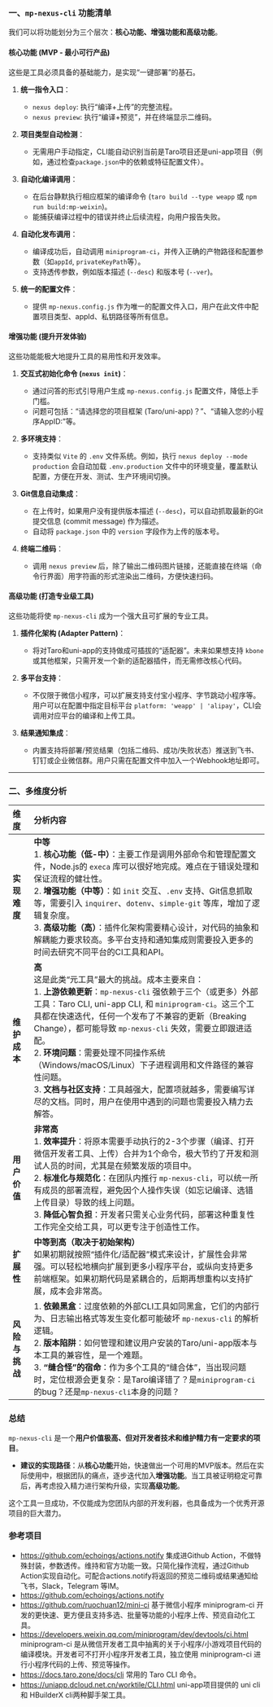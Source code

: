 ### 一、`mp-nexus-cli` 功能清单

我们可以将功能划分为三个层次：**核心功能、增强功能和高级功能**。

#### 核心功能 (MVP - 最小可行产品)

这些是工具必须具备的基础能力，是实现“一键部署”的基石。

1.  **统一指令入口**：
    *   `nexus deploy`: 执行“编译+上传”的完整流程。
    *   `nexus preview`: 执行“编译+预览”，并在终端显示二维码。

2.  **项目类型自动检测**：
    *   无需用户手动指定，CLI能自动识别当前是Taro项目还是uni-app项目（例如，通过检查`package.json`中的依赖或特征配置文件）。

3.  **自动化编译调用**：
    *   在后台静默执行相应框架的编译命令 (`taro build --type weapp` 或 `npm run build:mp-weixin`)。
    *   能捕获编译过程中的错误并终止后续流程，向用户报告失败。

4.  **自动化发布调用**：
    *   编译成功后，自动调用 `miniprogram-ci`，并传入正确的产物路径和配置参数（如`appId`, `privateKeyPath`等）。
    *   支持透传参数，例如版本描述 (`--desc`) 和版本号 (`--ver`)。

5.  **统一的配置文件**：
    *   提供 `mp-nexus.config.js` 作为唯一的配置文件入口，用户在此文件中配置项目类型、appId、私钥路径等所有信息。

#### 增强功能 (提升开发体验)

这些功能能极大地提升工具的易用性和开发效率。

1.  **交互式初始化命令 (`nexus init`)**：
    *   通过问答的形式引导用户生成 `mp-nexus.config.js` 配置文件，降低上手门槛。
    *   问题可包括：“请选择您的项目框架 (Taro/uni-app)？”、“请输入您的小程序AppID:”等。

2.  **多环境支持**：
    *   支持类似 `Vite` 的 `.env` 文件系统。例如，执行 `nexus deploy --mode production` 会自动加载 `.env.production` 文件中的环境变量，覆盖默认配置，方便在开发、测试、生产环境间切换。

3.  **Git信息自动集成**：
    *   在上传时，如果用户没有提供版本描述 (`--desc`)，可以自动抓取最新的Git提交信息 (commit message) 作为描述。
    *   自动将 `package.json` 中的 `version` 字段作为上传的版本号。

4.  **终端二维码**：
    *   调用 `nexus preview` 后，除了输出二维码图片链接，还能直接在终端（命令行界面）用字符画的形式渲染出二维码，方便快速扫码。

#### 高级功能 (打造专业级工具)

这些功能将使 `mp-nexus-cli` 成为一个强大且可扩展的专业工具。

1.  **插件化架构 (Adapter Pattern)**：
    *   将对Taro和uni-app的支持做成可插拔的“适配器”。未来如果想支持 `kbone` 或其他框架，只需开发一个新的适配器插件，而无需修改核心代码。

2.  **多平台支持**：
    *   不仅限于微信小程序，可以扩展支持支付宝小程序、字节跳动小程序等。用户可以在配置中指定目标平台 `platform: 'weapp' | 'alipay'`，CLI会调用对应平台的编译和上传工具。

3.  **结果通知集成**：
    *   内置支持将部署/预览结果（包括二维码、成功/失败状态）推送到飞书、钉钉或企业微信群。用户只需在配置文件中加入一个Webhook地址即可。

---

### 二、多维度分析

| 维度 | 分析内容 |
| :--- | :--- |
| **实现难度** | **中等** <br> 1. **核心功能（低-中）**：主要工作是调用外部命令和管理配置文件，Node.js的 `execa` 库可以很好地完成。难点在于错误处理和保证流程的健壮性。 <br> 2. **增强功能（中等）**：如 `init` 交互、`.env` 支持、Git信息抓取等，需要引入 `inquirer`、`dotenv`、`simple-git` 等库，增加了逻辑复杂度。 <br> 3. **高级功能（高）**：插件化架构需要精心设计，对代码的抽象和解耦能力要求较高。多平台支持和通知集成则需要投入更多的时间去研究不同平台的CI工具和API。 |
| **维护成本** | **高** <br> 这是此类“元工具”最大的挑战。成本主要来自： <br> 1. **上游依赖更新**：`mp-nexus-cli` 强依赖于三个（或更多）外部工具：Taro CLI, uni-app CLI, 和 `miniprogram-ci`。这三个工具都在快速迭代，任何一个发布了不兼容的更新（Breaking Change），都可能导致 `mp-nexus-cli` 失效，需要立即跟进适配。 <br> 2. **环境问题**：需要处理不同操作系统（Windows/macOS/Linux）下子进程调用和文件路径的兼容性问题。 <br> 3. **文档与社区支持**：工具越强大，配置项就越多，需要编写详尽的文档。同时，用户在使用中遇到的问题也需要投入精力去解答。 |
| **用户价值** | **非常高** <br> 1. **效率提升**：将原本需要手动执行的2-3个步骤（编译、打开微信开发者工具、上传）合并为1个命令，极大节约了开发和测试人员的时间，尤其是在频繁发版的项目中。 <br> 2. **标准化与规范化**：在团队内推行 `mp-nexus-cli`，可以统一所有成员的部署流程，避免因个人操作失误（如忘记编译、选错上传目录）导致的线上问题。 <br> 3. **降低心智负担**：开发者只需关心业务代码，部署这种重复性工作完全交给工具，可以更专注于创造性工作。 |
| **扩展性** | **中等到高（取决于初始架构）** <br> 如果初期就按照“插件化/适配器”模式来设计，扩展性会非常强。可以轻松地横向扩展到更多小程序平台，或纵向支持更多前端框架。如果初期代码是紧耦合的，后期再想重构以支持扩展，成本会非常高。 |
| **风险与挑战**| 1. **依赖黑盒**：过度依赖的外部CLI工具如同黑盒，它们的内部行为、日志输出格式等发生变化都可能破坏 `mp-nexus-cli` 的解析逻辑。 <br> 2. **版本陷阱**：如何管理和建议用户安装的Taro/uni-app版本与本工具的兼容性，是一个难题。 <br> 3. **“缝合怪”的宿命**：作为多个工具的“缝合体”，当出现问题时，定位根源会更复杂：是Taro编译错了？是`miniprogram-ci`的bug？还是`mp-nexus-cli`本身的问题？ |

### 总结

`mp-nexus-cli` 是一个**用户价值极高、但对开发者技术和维护精力有一定要求的项目**。

*   **建议的实现路径**：从**核心功能**开始，快速做出一个可用的MVP版本。然后在实际使用中，根据团队的痛点，逐步迭代加入**增强功能**。当工具被证明稳定可靠后，再考虑投入精力进行架构升级，实现**高级功能**。

这个工具一旦成功，不仅能成为您团队内部的开发利器，也具备成为一个优秀开源项目的巨大潜力。

### 参考项目
- https://github.com/echoings/actions.notify  集成进Github Action，不做特殊封装，参数透传。维持和官方功能一致。只简化操作流程，通过Github Action实现自动化。可配合actions.notify将返回的预览二维码或结果通知给 飞书，Slack，Telegram 等IM。
- https://github.com/echoings/actions.notify
- https://github.com/ruochuan12/mini-ci  基于微信小程序 miniprogram-ci 开发的更快速、更方便且支持多选、批量等功能的小程序上传、预览自动化工具。
- https://developers.weixin.qq.com/miniprogram/dev/devtools/ci.html  miniprogram-ci 是从微信开发者工具中抽离的关于小程序/小游戏项目代码的编译模块。开发者可不打开小程序开发者工具，独立使用 miniprogram-ci 进行小程序代码的上传、预览等操作。
- https://docs.taro.zone/docs/cli  常用的 Taro CLI 命令。
- https://uniapp.dcloud.net.cn/worktile/CLI.html  uni-app项目提供的 uni cli和 HBuilderX cli两种脚手架工具。


